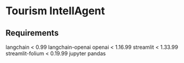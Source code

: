 # Tourism IntellAgent

## Requirements
langchain < 0.99
langchain-openai
openai < 1.16.99
streamlit < 1.33.99
streamlit-folium < 0.19.99
jupyter
pandas